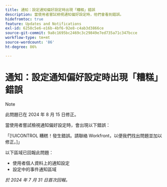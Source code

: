 ```yaml
---
title: 通知：設定通知偏好設定時出現「糟糕」錯誤
description: 當使用者嘗試檢視通知偏好設定時，他們會看到錯誤。
hidefromtoc: true
feature: Updates and Notifications
exl-id: 6258c5e6-e16b-4bf6-92e8-c4ab3d3866ce
source-git-commit: 9a8c1695bc2469c3c29849e7ed735a71c347bcce
workflow-type: tm+mt
source-wordcount: '86'
ht-degree: 86%

---
```


# 通知：設定通知偏好設定時出現「糟糕」錯誤

>[!NOTE]
>
>此問題已在 2024 年 8 月 15 日修正。

當使用者嘗試檢視通知偏好設定時，會出現以下錯誤：

「[!UICONTROL 糟糕！發生錯誤。請聯絡 Workfront，以便我們找出問題並加以修正。]」

以下區域已回報此問題：

* 使用者個人資料上的通知設定
* 設定中的事件通知區域

_於 2024 年 7 月 31 日首次回報。_
